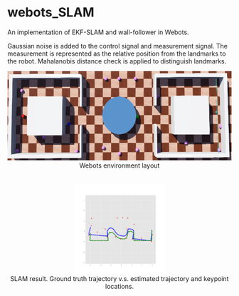 # webots_SLAM
An implementation of EKF-SLAM and wall-follower in Webots.

Gaussian noise is added to the control signal and measurement signal. The measurement is represented as the relative position from the landmarks to the
robot. Mahalanobis distance check is applied to distinguish landmarks. 

<p align="center">
  <img src="/images/environment.png" height="200">
  <br>Webots environment layout<br>
  <br><br>
  <img src="/images/result.png" height="200">
  <br>SLAM result. Ground truth trajectory v.s. estimated trajectory and keypoint locations. <br>
  <br><br>
  
</p>
